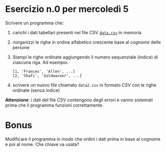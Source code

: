 # Esercizio n.0 per mercoledì 5
Scrivere un programma che:
1. carichi i dati tabellari presenti nel file CSV [`data.csv`](data.csv)
   in memoria
2. riorganizzi le righe in ordine alfabetico crescente 
   base al *cognome* delle persone
3. Stampi le righe ordinate aggiungendo il numero sequenziale (indice)
   di ciascuna riga. Ad esempio:

       [1, 'Frances', 'Allen', ...]
       [2, 'Shafi', 'Goldwasser', ...]

3. scrivere un nuovo file chiamato `data2.csv` in formato CSV con le righe
   ordinate (senza indice)

**Attenzione**: i dati del file CSV contengono degli errori e vanno
sistemati prima che il programma funzioni correttamente.

# Bonus
Modificare il programma in modo che ordini i dati prima in base al
cognome e poi al nome. Che chiave va usata?
